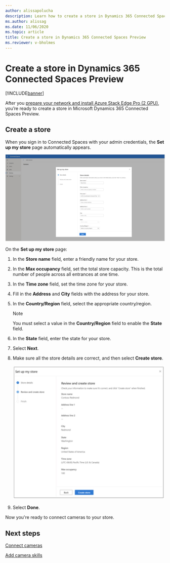 ```yaml
---
author: alissapolucha
description: Learn how to create a store in Dynamics 365 Connected Spaces Preview
ms.author: alissag
ms.date: 11/06/2020
ms.topic: article
title: Create a store in Dynamics 365 Connected Spaces Preview 
ms.reviewer: v-bholmes
---
```


# Create a store in Dynamics 365 Connected Spaces Preview

[!INCLUDE[banner](includes/banner.md)]

After you [prepare your network and install Azure Stack Edge Pro (2 GPU)](ase-install.md), you’re ready to create a store in 
Microsoft Dynamics 365 Connected Spaces Preview. 

## Create a store

When you sign in to Connected Spaces with your admin credentials, the **Set up my store** page automatically appears.

![Create store prompt.](media/create-store-prompt.jpg "Create store prompt")

On the **Set up my store** page:

1. In the **Store name** field, enter a friendly name for your store.

2. In the **Max occupancy** field, set the total store capacity. This is the total number of people across all entrances at one time. 

3. In the **Time zone** field, set the time zone for your store.

4. Fill in the **Address** and **City** fields with the address for your store.

5. In the **Country/Region** field, select the appropriate country/region.

    > [!NOTE]
    > You must select a value in the **Country/Region** field to enable the **State** field.

6. In the **State** field, enter the state for your store. 

7. Select **Next**.

8. Make sure all the store details are correct, and then select **Create store**.

    ![Create store review.](media/create-store-review.jpg "Create store review")  
    
9. Select **Done**. 

Now you're ready to connect cameras to your store. 
 
## Next steps

[Connect cameras](cameras-connect.md)

[Add camera skills](cameras-add-skills.md)
